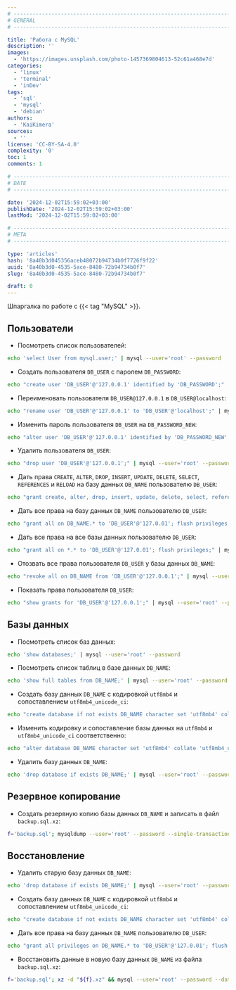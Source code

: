 ```yaml
---
# -------------------------------------------------------------------------------------------------------------------- #
# GENERAL
# -------------------------------------------------------------------------------------------------------------------- #

title: 'Работа с MySQL'
description: ''
images:
  - 'https://images.unsplash.com/photo-1457369804613-52c61a468e7d'
categories:
  - 'linux'
  - 'terminal'
  - 'inDev'
tags:
  - 'sql'
  - 'mysql'
  - 'debian'
authors:
  - 'KaiKimera'
sources:
  - ''
license: 'CC-BY-SA-4.0'
complexity: '0'
toc: 1
comments: 1

# -------------------------------------------------------------------------------------------------------------------- #
# DATE
# -------------------------------------------------------------------------------------------------------------------- #

date: '2024-12-02T15:59:02+03:00'
publishDate: '2024-12-02T15:59:02+03:00'
lastMod: '2024-12-02T15:59:02+03:00'

# -------------------------------------------------------------------------------------------------------------------- #
# META
# -------------------------------------------------------------------------------------------------------------------- #

type: 'articles'
hash: '8a40b3d045356aceb48072b94734b0f7726f9f22'
uuid: '8a40b3d0-4535-5ace-8480-72b94734b0f7'
slug: '8a40b3d0-4535-5ace-8480-72b94734b0f7'

draft: 0
---
```


Шпаргалка по работе с {{< tag "MySQL" >}}.

<!--more-->

## Пользователи

- Посмотреть список пользователей:

```bash
echo 'select User from mysql.user;' | mysql --user='root' --password
```

- Создать пользователя `DB_USER` с паролем `DB_PASSWORD`:

```bash
echo "create user 'DB_USER'@'127.0.0.1' identified by 'DB_PASSWORD';" | mysql --user='root' --password
```

- Переименовать пользователя `DB_USER@127.0.0.1` в `DB_USER@localhost`:

```bash
echo "rename user 'DB_USER'@'127.0.0.1' to 'DB_USER'@'localhost';" | mysql --user='root' --password
```

- Изменить пароль пользователя `DB_USER` на `DB_PASSWORD_NEW`:

```bash
echo "alter user 'DB_USER'@'127.0.0.1' identified by 'DB_PASSWORD_NEW';" | mysql --user='root' --password
```

- Удалить пользователя `DB_USER`:

```bash
echo "drop user 'DB_USER'@'127.0.0.1';" | mysql --user='root' --password
```

- Дать права `CREATE`, `ALTER`, `DROP`, `INSERT`, `UPDATE`, `DELETE`, `SELECT`, `REFERENCES` и `RELOAD` на базу данных `DB_NAME` пользователю `DB_USER`:

```bash
echo "grant create, alter, drop, insert, update, delete, select, references, reload on DB_NAME.* to 'DB_USER'@'127.0.0.1'; flush privileges;" | mysql --user='root' --password
```

- Дать все права на базу данных `DB_NAME` пользователю `DB_USER`:

```bash
echo "grant all on DB_NAME.* to 'DB_USER'@'127.0.01'; flush privileges;" | mysql --user='root' --password
```

- Дать все права на все базы данных пользователю `DB_USER`:

```bash
echo "grant all on *.* to 'DB_USER'@'127.0.01'; flush privileges;" | mysql --user='root' --password
```

- Отозвать все права пользователя `DB_USER` у базы данных `DB_NAME`:

```bash
echo "revoke all on DB_NAME from 'DB_USER'@'127.0.0.1';" | mysql --user='root' --password
```

- Показать права пользователя `DB_USER`:

```bash
echo "show grants for 'DB_USER'@'127.0.0.1';" | mysql --user='root' --password
```

## Базы данных

- Посмотреть список баз данных:

```bash
echo 'show databases;' | mysql --user='root' --password
```

- Посмотреть список таблиц в базе данных `DB_NAME`:

```bash
echo 'show full tables from DB_NAME;' | mysql --user='root' --password
```

- Создать базу данных `DB_NAME` с кодировкой `utf8mb4` и сопоставлением `utf8mb4_unicode_ci`:

```bash
echo "create database if not exists DB_NAME character set 'utf8mb4' collate 'utf8mb4_unicode_ci';" | mysql --user='root' --password
```

- Изменить кодировку и сопоставление базы данных на `utf8mb4` и `utf8mb4_unicode_ci` соответственно:

```bash
echo "alter database DB_NAME character set 'utf8mb4' collate 'utf8mb4_unicode_ci';" | mysql --user='root' --password
```

- Удалить базу данных `DB_NAME`:

```bash
echo 'drop database if exists DB_NAME;' | mysql --user='root' --password
```

## Резервное копирование

- Создать резервную копию базы данных `DB_NAME` и записать в файл `backup.sql.xz`:

```bash
f='backup.sql'; mysqldump --user='root' --password --single-transaction --databases 'DB_NAME' --result-file="${f}" && xz "${f}" && rm -f "${f}"
```

## Восстановление

- Удалить старую базу данных `DB_NAME`:

```bash
echo 'drop database if exists DB_NAME;' | mysql --user='root' --password
```

- Создать базу данных `DB_NAME` с кодировкой `utf8mb4` и сопоставлением `utf8mb4_unicode_ci`:

```bash
echo "create database if not exists DB_NAME character set 'utf8mb4' collate 'utf8mb4_unicode_ci';" | mysql --user='root' --password
```

- Дать все права на базу данных `DB_NAME` пользователю `DB_USER`:

```bash
echo "grant all privileges on DB_NAME.* to 'DB_USER'@'127.0.01'; flush privileges;" | mysql --user='root' --password
```

- Восстановить данные в новую базу данных `DB_NAME` из файла `backup.sql.xz`:

```bash
f='backup.sql'; xz -d "${f}.xz" && mysql --user='root' --password --database='DB_NAME' < "${f}"
```
